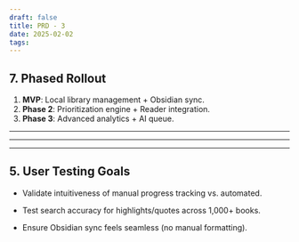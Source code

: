 ```yaml
---
draft: false
title: PRD - 3
date: 2025-02-02
tags:
---
```


## **7. Phased Rollout**  
1. **MVP**: Local library management + Obsidian sync.  
2. **Phase 2**: Prioritization engine + Reader integration.  
3. **Phase 3**: Advanced analytics + AI queue.  

---



---



---

## **5. User Testing Goals**

- Validate intuitiveness of manual progress tracking vs. automated.
    
- Test search accuracy for highlights/quotes across 1,000+ books.
    
- Ensure Obsidian sync feels seamless (no manual formatting).

